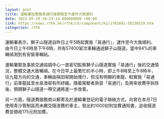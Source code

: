 ```yaml
---
layout: post
title: 運輸署指實施易通行後獅隧至今運作大致順利
date: 2023-05-29 20:23:14.000000000 +08:00
link: https://news.rthk.hk/rthk/ch/component/k2/1702601-20230529.htm
categories: rthk
---
```


運輸署表示，獅子山隧道自昨日上午5時起實施「易通行」，運作至今大致順利。由今日上午6時至下午6時，共有57400架次車輛通過獅子山隧道，當中94%的車輛偵測到有安裝車輛貼。

運輸署緊急事故交通協調中心一直密切監察獅子山隧道實施「易通行」後的交通情況，整體交通大致暢順。在今日早上最繁忙的半小時，即上午8時至上午8時半，往九龍方向的交通，車輛由隔田邨開始慢行，但沒有明顯的車龍，較實施「易通行」前車龍延至水泉澳邨有所紓緩。隨着駕駛者熟習「易通行」及將來收費亭拆除後，預期獅子山隧道一帶交通將進一步改善。

另一方面，隧道費服務商以郵寄及於運輸署登記的電子聯絡方式，向曾在本月7日使用青沙管制區而未繳交隧道費的車主，發出約1000封附加費通知書，追收隧道費並徵收175元附加費。
